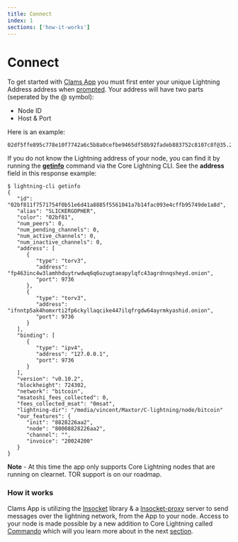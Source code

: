 ```yaml
---
title: Connect
index: 1
sections: ['how-it-works']
---
```


# Connect

To get started with [Clams App](https://app.clams.tech) you must first enter your unique Lightning Address address when [prompted](https://app.clams.tech/connect). Your address will have two parts (seperated by the @ symbol):

- Node ID
- Host & Port

Here is an example:

```
02df5ffe895c778e10f7742a6c5b8a0cefbe9465df58b92fadeb883752c8107c8f@35.232.170.67:9735
```

If you do not know the Lightning address of your node, you can find it by running the [**getinfo**](https://lightning.readthedocs.io/lightning-getinfo.7.html?#synopsis) command via the Core Lightning CLI. See the **address** field in this response example:

```
$ lightning-cli getinfo
{
   "id": "02bf811f7571754f0b51e6d41a8885f5561041a7b14fac093e4cffb95749de1a8d",
   "alias": "SLICKERGOPHER",
   "color": "02bf81",
   "num_peers": 0,
   "num_pending_channels": 0,
   "num_active_channels": 0,
   "num_inactive_channels": 0,
   "address": [
      {
         "type": "torv3",
         "address": "fp463inc4w3lamhhduytrwdwq6q6uzugtaeapylqfc43agrdnnqsheyd.onion",
         "port": 9736
      },
      {
         "type": "torv3",
         "address": "ifnntp5ak4homxrti2fp6ckyllaqcike447ilqfrgdw64ayrmkyashid.onion",
         "port": 9736
      }
   ],
   "binding": [
      {
         "type": "ipv4",
         "address": "127.0.0.1",
         "port": 9736
      }
   ],
   "version": "v0.10.2",
   "blockheight": 724302,
   "network": "bitcoin",
   "msatoshi_fees_collected": 0,
   "fees_collected_msat": "0msat",
   "lightning-dir": "/media/vincent/Maxtor/C-lightning/node/bitcoin"
   "our_features": {
      "init": "8828226aa2",
      "node": "80008828226aa2",
      "channel": "",
      "invoice": "20024200"
   }
}
```

**Note** - At this time the app only supports Core Lightning nodes that are running on clearnet. TOR support is on our roadmap.

### How it works

Clams App is utilizing the [lnsocket](https://github.com/jb55/lnsocket) library & a [lnsocket-proxy](https://github.com/clams-tech/lnsocket-proxy) server to send messages over the lightning network, from the App to your node. Access to your node is made possible by a new addition to Core Lightning called [Commando](https://lightning.readthedocs.io/lightning-commando-rune.7.html) which will you learn more about in the next [section](/docs/runes).
